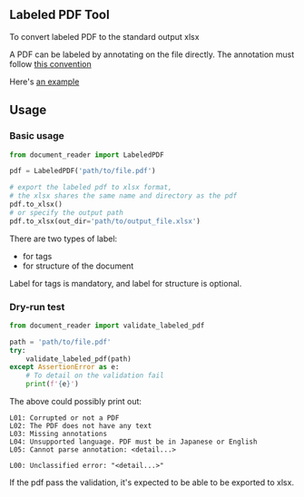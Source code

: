 Labeled PDF Tool
---
To convert labeled PDF to the standard output xlsx

A PDF can be labeled by annotating on the file directly. The annotation must
follow [this convention](https://drive.google.com/file/d/11FYn9XwAJ5JHLr88sfdllb3GaKJhiEI6/view?usp=sharing)

Here's [an example](https://drive.google.com/file/d/1KC4TuEzM0OLL8QNeYYdZWi8stbpm0lpE/view?usp=sharing)

Usage
---

### Basic usage

```python
from document_reader import LabeledPDF

pdf = LabeledPDF('path/to/file.pdf')

# export the labeled pdf to xlsx format, 
# the xlsx shares the same name and directory as the pdf 
pdf.to_xlsx()
# or specify the output path
pdf.to_xlsx(out_dir='path/to/output_file.xlsx')
```

There are two types of label:

- for tags
- for structure of the document

Label for tags is mandatory, and label for structure is optional.

### Dry-run test

```python
from document_reader import validate_labeled_pdf

path = 'path/to/file.pdf'
try:
    validate_labeled_pdf(path)
except AssertionError as e:
    # To detail on the validation fail
    print(f'{e}')
```

The above could possibly print out:

```text
L01: Corrupted or not a PDF
L02: The PDF does not have any text
L03: Missing annotations
L04: Unsupported language. PDF must be in Japanese or English
L05: Cannot parse annotation: <detail...>

L00: Unclassified error: "<detail...>"
```

If the pdf pass the validation, it's expected to be able to be exported to xlsx.

